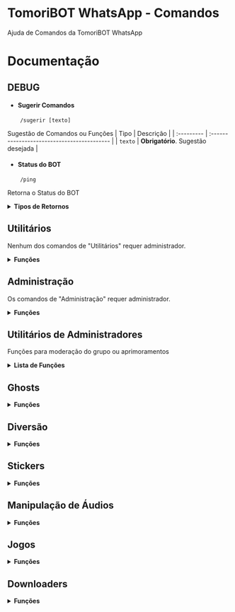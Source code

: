 # TomoriBOT WhatsApp - Comandos
Ajuda de Comandos da TomoriBOT WhatsApp

# Documentação

## DEBUG

* #### Sugerir Comandos
```
    /sugerir [texto]
```
Sugestão de Comandos ou Funções
| Tipo       | Descrição                                   |
| :--------- | :------------------------------------------ |
| `texto` | **Obrigatório**. Sugestão desejada |



* ####  Status do BOT

```
    /ping
```
Retorna o Status do BOT

<details><summary><b>Tipos de Retornos</b></summary>

1. Retorno (Success) - Type: Button:

    ```sh
    Tempo de Resposta: X Segundos
    ```
</details>

## Utilitários
Nenhum dos comandos de "Utilitários" requer administrador.

<details><summary><b>Funções</b></summary>

* #### Recursos do Grupo
```
    /recursos
```
Retorna as funcionabilidades ativas ou desativadas do grupo.

* #### Descrição do Grupo
```
    /desc
```
Retorna a Descrição do Grupo

* #### Ranking
```
    /ranking
```
Retorna os tops rankings do grupo em relação do maior para o menor.

* #### Calculadora
```
    /math
```


* #### Saldo
```
    /saldo
```
Checar seu Saldo
</details>

## Administração
Os comandos de "Administração" requer administrador.

<details><summary><b>Funções</b></summary>


* #### Fechamento / Abrimento de Grupos
```
    /grp
```

* #### Link do Grupo
```
    /linkgrp
```
* #### Mudar nome do Grupo
```
    /mudarnome [nome]
```
| Tipo       | Descrição                                   |
| :--------- | :------------------------------------------ |
| `nome` | **Obrigatório**. Novo nome do grupo |

* #### Mudar descrição do Grupo
```
    /mudarnome [descricao]
```
| Tipo       | Descrição                                   |
| :--------- | :------------------------------------------ |
| `descricao` | **Obrigatório**. Novo nome do grupo |

* #### Zerar dados do BOT no Grupo
```
    /zerartudo
```
Esta ação apaga todos os dados do grupo, assim tudo será desligado e os membros terão XP, level, etc. zerados.

* #### Banir Usuários
```
    /banir @menção
```
O Usuário será banido do grupo.
| Tipo       | Descrição                                   |
| :--------- | :------------------------------------------ |
| `menção` | **Obrigatório**. Mencionar o usuário que deseja |

* #### Atualizar Admins
```
    /atualizar-admins @menção
```
O Usuário será Promovido/Rebaixado de Administrador
| Tipo       | Descrição                                   |
| :--------- | :------------------------------------------ |
| `menção` | **Obrigatório**. Mencionar o usuário que deseja |

* #### Apagar Mensagem
```
    /atualizar-admins [menção]
```
A Mensagem marcada será deletada
| Tipo       | Descrição                                   |
| :--------- | :------------------------------------------ |
| `menção` | **Obrigatório**. Mencionar a mensagem |


</details>

## Utilitários de Administradores
Funções para moderação do grupo ou aprimoramentos

<details><summary><b>Lista de Funções</b></summary>

* #### Auto Sticker
    ```sh
    /autosticker
    ```

* #### Auto Texto
    ```
    /autotexto
    ```

* #### NSFW
    ```
    /nsfw
    ```
Banimento de imagens/videos inapropriádos.
* #### Anti Fake
    ```
    /antifake
    ```

* #### Anti Link
    ```
    /antilink
    ```

* #### Ativação de Conteúdo +18
    ```
    /porn
    ```
* #### Boas Vindas
    ```
    /welcome
    ```
Anunciar as Boas-vindas ao entrar no Grupo.

<details><summary><b>Customizações</b></summary>

1. Anexar Mensagens
    ```sh
    /setwelcome
    ```

    | Tipo       | Descrição                                   |
    | :--------- | :------------------------------------------ |
    | `texto`  | **Obrigatório**. Mensagem desejada |

2. Desafixar Mensagens
    ```sh
    /delwelcome
    ```
</details>
</details>


## Ghosts
<details><summary><b>Funções</b></summary>

* #### Lista Ghosts
```
    /listaghost [dias?]
```
Retorna todos os Ghosts do Grupo
| Exemplo | Tipo       | Descrição                                   |
|:---------| :--------- | :------------------------------------------ |
| 5| `dias` | (não obrigatório) Dias desejados para começar a contar |

</details>

## Diversão
<details><summary><b>Funções</b></summary>

* #### Sorteio de Usuários
```
    /sortear
```

</details>

## Stickers
<details><summary><b>Funções</b></summary>

* #### Sticker
```
    /Sticker
```
Imagem para Sticker

* #### Roubar
```
    /Sticker [author] + [nome]
```
Mudar nome da figurinha
| Exemplo | Tipo                                          |
|:---------| :--------- |
| Tomori + BOT| `texto` |

* #### Emoji
```
    /emoji 👍
```
Emoji para Sticker

* #### Texto Para Sticker
```
    /ttp
```
* #### Voz do Google
```
    /tts
```
* #### Voz do Patolino
```
    /patolino
```
* #### Voz do Iberê
```
    /ibere
```
* #### Voz do Faustão
```
    /faustao
```
</details>

## Manipulação de Áudios

<details><summary><b>Funções</b></summary>

* #### Áudio mais Rápido
Áudio em Velocidade 2x.
```
    /fastaudio
```

* #### Reverter Audio
```
    /audio-reverso
```

* #### Estourar Volume
```
    /bass
```

* #### Estourar Volume (5x)
```
    /estourar
```

* #### Áudio tartaruga
```
    /slow
```

* #### Efeito 8D
```
    /8d
```
* #### Efeito Delay
```
    /delay
```
* #### Efeito Esquilo
```
    /esquilo
```
</details>

## Jogos

<details><summary><b>Funções</b></summary>

* #### Pedra, papel e Tesoura
```
    /ppt
```
* #### Jogo do Espelho
```
    /espelho
```
* #### Jogo do Anagrama
```
    /anagrama
```
* #### Forca
```
    /forca
```
* #### Jogo da Roleta Russa com Amigos
```
    /roleta-russa
```

* #### Jogo Blaze Crash
```
    /crash
```
* #### Jogo Blaze Double
```
    /double
```
* #### Caça Níquel
```
    /caça-níquel
```

* #### Blackjack
```
    /21
```

* #### Jogo da Velha
```
    /ttt
```
</details>

## Downloaders

<details><summary><b>Funções</b></summary>

* #### Baixar Áudio no YouTube
```
    /play
```
* #### Baixar Áudio no YouTube Via Link
```
    /ytmp3
```
* #### Baixar Video no YouTube Via Link
```
    /ytmp4
```
* #### Localizar playlists do Youtube via URL.
```
    /playlist
```
* #### Converter músicas do Spotify para Youtube.
```
    /spotifytoyoutube
```
* #### Baixar IMG/VID/REELS do Instagram
```
    /igdl
```
* #### Baixar IMG/VID do Reddit
```
    /reddit
```
* #### Baixar Videos do Facebook Watch
```
    /fbdl
```
* #### Baixar APKs da Google Play
```
    /apk
```
* #### Baixar APKs do Aptoide
```
    /aptoide
```
* #### Baixar videos do TikTok
```
    /tiktok
```
* #### Baixar/Pesquisar músicas no Soundcloud
```
    /sddl
```
* #### Baixar videos do Twitter
```
    /twitter
```
* #### Baixar videos do Xvideos
```
    /xvdl
```
* #### Baixar videos do XNXX
```
    /xnxx
```
</details>
